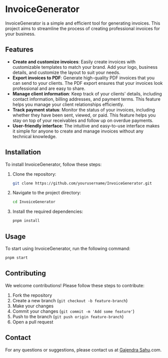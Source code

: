 # InvoiceGenerator

InvoiceGenerator is a simple and efficient tool for generating invoices. This project aims to streamline the process of creating professional invoices for your business.

## Features

- **Create and customize invoices**: Easily create invoices with customizable templates to match your brand. Add your logo, business details, and customize the layout to suit your needs.
- **Export invoices to PDF**: Generate high-quality PDF invoices that you can send to your clients. The PDF export ensures that your invoices look professional and are easy to share.
- **Manage client information**: Keep track of your clients' details, including contact information, billing addresses, and payment terms. This feature helps you manage your client relationships efficiently.
- **Track payment status**: Monitor the status of your invoices, including whether they have been sent, viewed, or paid. This feature helps you stay on top of your receivables and follow up on overdue payments.
- **User-friendly interface**: The intuitive and easy-to-use interface makes it simple for anyone to create and manage invoices without any technical knowledge.

## Installation

To install InvoiceGenerator, follow these steps:

1. Clone the repository:
   ```bash
   git clone https://github.com/yourusername/InvoiceGenerator.git
   ```
2. Navigate to the project directory:
   ```bash
   cd InvoiceGenerator
   ```
3. Install the required dependencies:
   ```bash
   pnpm install
   ```

## Usage

To start using InvoiceGenerator, run the following command:

```bash
pnpm start
```

## Contributing

We welcome contributions! Please follow these steps to contribute:

1. Fork the repository
2. Create a new branch (`git checkout -b feature-branch`)
3. Make your changes
4. Commit your changes (`git commit -m 'Add some feature'`)
5. Push to the branch (`git push origin feature-branch`)
6. Open a pull request

## Contact

For any questions or suggestions, please contact us at [Gajendra Sahu](gajmain2020@gmail).com.
